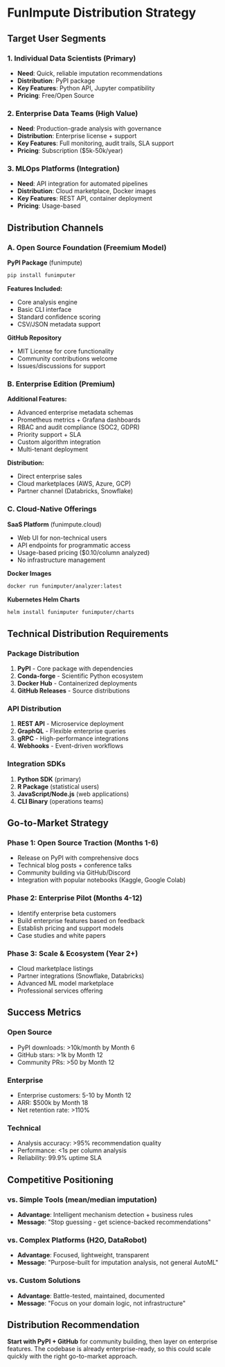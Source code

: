# FunImpute Distribution Strategy

## Target User Segments

### 1. **Individual Data Scientists** (Primary)
- **Need**: Quick, reliable imputation recommendations
- **Distribution**: PyPI package
- **Key Features**: Python API, Jupyter compatibility
- **Pricing**: Free/Open Source

### 2. **Enterprise Data Teams** (High Value)
- **Need**: Production-grade analysis with governance
- **Distribution**: Enterprise license + support
- **Key Features**: Full monitoring, audit trails, SLA support
- **Pricing**: Subscription ($5k-50k/year)

### 3. **MLOps Platforms** (Integration)
- **Need**: API integration for automated pipelines
- **Distribution**: Cloud marketplace, Docker images
- **Key Features**: REST API, container deployment
- **Pricing**: Usage-based

## Distribution Channels

### A. Open Source Foundation (Freemium Model)

**PyPI Package** (funimpute)
```bash
pip install funimputer
```

**Features Included:**
- Core analysis engine
- Basic CLI interface
- Standard confidence scoring
- CSV/JSON metadata support

**GitHub Repository**
- MIT License for core functionality
- Community contributions welcome
- Issues/discussions for support

### B. Enterprise Edition (Premium)

**Additional Features:**
- Advanced enterprise metadata schemas
- Prometheus metrics + Grafana dashboards
- RBAC and audit compliance (SOC2, GDPR)
- Priority support + SLA
- Custom algorithm integration
- Multi-tenant deployment

**Distribution:**
- Direct enterprise sales
- Cloud marketplaces (AWS, Azure, GCP)
- Partner channel (Databricks, Snowflake)

### C. Cloud-Native Offerings

**SaaS Platform** (funimpute.cloud)
- Web UI for non-technical users
- API endpoints for programmatic access
- Usage-based pricing ($0.10/column analyzed)
- No infrastructure management

**Docker Images**
```bash
docker run funimputer/analyzer:latest
```

**Kubernetes Helm Charts**
```bash
helm install funimputer funimputer/charts
```

## Technical Distribution Requirements

### Package Distribution
1. **PyPI** - Core package with dependencies
2. **Conda-forge** - Scientific Python ecosystem
3. **Docker Hub** - Containerized deployments
4. **GitHub Releases** - Source distributions

### API Distribution
1. **REST API** - Microservice deployment
2. **GraphQL** - Flexible enterprise queries
3. **gRPC** - High-performance integrations
4. **Webhooks** - Event-driven workflows

### Integration SDKs
1. **Python SDK** (primary)
2. **R Package** (statistical users)
3. **JavaScript/Node.js** (web applications)
4. **CLI Binary** (operations teams)

## Go-to-Market Strategy

### Phase 1: Open Source Traction (Months 1-6)
- Release on PyPI with comprehensive docs
- Technical blog posts + conference talks
- Community building via GitHub/Discord
- Integration with popular notebooks (Kaggle, Google Colab)

### Phase 2: Enterprise Pilot (Months 4-12)
- Identify enterprise beta customers
- Build enterprise features based on feedback
- Establish pricing and support models
- Case studies and white papers

### Phase 3: Scale & Ecosystem (Year 2+)
- Cloud marketplace listings
- Partner integrations (Snowflake, Databricks)
- Advanced ML model marketplace
- Professional services offering

## Success Metrics

### Open Source
- PyPI downloads: >10k/month by Month 6
- GitHub stars: >1k by Month 12
- Community PRs: >50 by Month 12

### Enterprise
- Enterprise customers: 5-10 by Month 12
- ARR: $500k by Month 18
- Net retention rate: >110%

### Technical
- Analysis accuracy: >95% recommendation quality
- Performance: <1s per column analysis
- Reliability: 99.9% uptime SLA

## Competitive Positioning

### vs. Simple Tools (mean/median imputation)
- **Advantage**: Intelligent mechanism detection + business rules
- **Message**: "Stop guessing - get science-backed recommendations"

### vs. Complex Platforms (H2O, DataRobot)
- **Advantage**: Focused, lightweight, transparent
- **Message**: "Purpose-built for imputation analysis, not general AutoML"

### vs. Custom Solutions
- **Advantage**: Battle-tested, maintained, documented
- **Message**: "Focus on your domain logic, not infrastructure"

## Distribution Recommendation

**Start with PyPI + GitHub** for community building, then layer on enterprise features. The codebase is already enterprise-ready, so this could scale quickly with the right go-to-market approach.